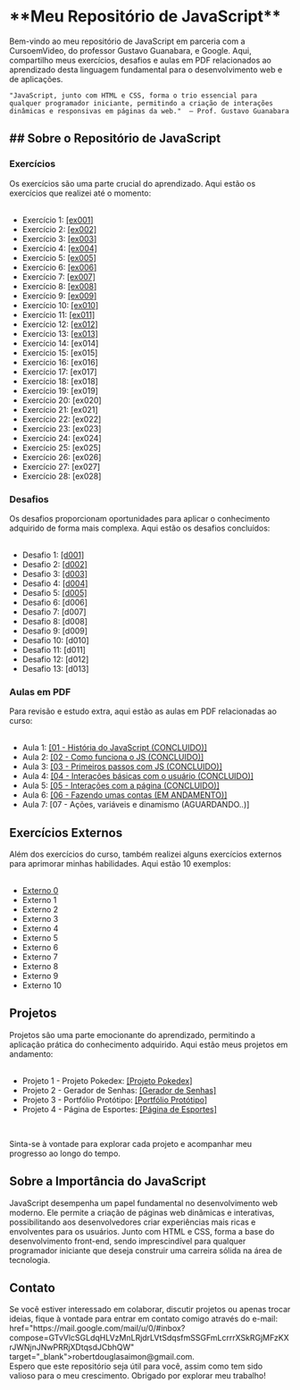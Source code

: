 <h1>**Meu Repositório de JavaScript**</h1>

<p>
    Bem-vindo ao meu repositório de JavaScript em parceria com a CursoemVideo, do professor Gustavo Guanabara, e Google. Aqui, compartilho meus exercícios, desafios e aulas em PDF relacionados ao aprendizado desta linguagem fundamental para o desenvolvimento web e de aplicações.
    
    "JavaScript, junto com HTML e CSS, forma o trio essencial para qualquer programador iniciante, permitindo a criação de interações dinâmicas e responsivas em páginas da web."  — Prof. Gustavo Guanabara
</p>

<h2>## Sobre o Repositório de JavaScript</h2>

<h3>Exercícios</h3>
Os exercícios são uma parte crucial do aprendizado. Aqui estão os exercícios que realizei até o momento:
<br>
<br>
<ul>
    <li>Exercício 1: <a href="https://robertdouglasaimon.github.io/javascript/exercicios/ex001 CONCLUIDO/index.html">[ex001]</a></li>
    <li>Exercício 2: <a href="https://robertdouglasaimon.github.io/javascript/exercicios/ex002 CONCLUIDO/index.html">[ex002]</a></li>
    <li>Exercício 3: <a href="https://robertdouglasaimon.github.io/javascript/exercicios/ex003 CONCLUIDO/index.html">[ex003]</a></li>
    <li>Exercício 4: <a href="https://robertdouglasaimon.github.io/javascript/exercicios/ex004 CONCLUIDO/index.html">[ex004]</a></li>
    <li>Exercício 5: <a href="https://robertdouglasaimon.github.io/javascript/exercicios/ex005 CONCLUIDO/index.html">[ex005]</a></li>
    <li>Exercício 6: <a href="https://robertdouglasaimon.github.io/javascript/exercicios/ex006 CONCLUIDO/index.html">[ex006]</a></li>
    <li>Exercício 7: <a href="https://robertdouglasaimon.github.io/javascript/exercicios/ex007 CONCLUIDO/index.html">[ex007]</a></li>
    <li>Exercício 8: <a href="https://robertdouglasaimon.github.io/javascript/exercicios/ex008 CONCLUIDO/index.html">[ex008]</a></li>
    <li>Exercício 9: <a href="https://robertdouglasaimon.github.io/javascript/exercicios/ex009 CONCLUIDO">[ex009]</a></li>
    <li>Exercício 10: <a href="https://robertdouglasaimon.github.io/javascript/exercicios/ex010 CONCLUIDO/index.html">[ex010]</a></li>
    <li>Exercício 11: <a href="https://robertdouglasaimon.github.io/javascript/exercicios/ex011 CONCLUIDO">[ex011]</a></li>
    <li>Exercício 12: <a href="https://robertdouglasaimon.github.io/javascript/exercicios/ex012 CONCLUIDO">[ex012]</a></li>
    <li>Exercício 13: <a href="https://robertdouglasaimon.github.io/javascript/exercicios/ex013 CONCLUIDO">[ex013]</a></li>
    <li>Exercício 14: [ex014]</li>
    <li>Exercício 15: [ex015]</li>
    <li>Exercício 16: [ex016]</li>
    <li>Exercício 17: [ex017]</li>
    <li>Exercício 18: [ex018]</li>
    <li>Exercício 19: [ex019]</li>
    <li>Exercício 20: [ex020]</li>
    <li>Exercício 21: [ex021]</li>
    <li>Exercício 22: [ex022]</li>
    <li>Exercício 23: [ex023]</li>
    <li>Exercício 24: [ex024]</li>
    <li>Exercício 25: [ex025]</li>
    <li>Exercício 26: [ex026]</li>
    <li>Exercício 27: [ex027]</li>
    <li>Exercício 28: [ex028]</li>
</ul>

<h3>Desafios</h3>
Os desafios proporcionam oportunidades para aplicar o conhecimento adquirido de forma mais complexa. Aqui estão os desafios concluídos:
<br>
<br>
<ul>
    <li>Desafio 1: <a href="https://robertdouglasaimon.github.io/javascript/desafios/d001 CONCLUIDO">[d001]</a></li>
    <li>Desafio 2: <a href="https://robertdouglasaimon.github.io/javascript/desafios/d002 CONCLUIDO">[d002]</a></li>
    <li>Desafio 3: <a href="https://robertdouglasaimon.github.io/javascript/desafios/d003 CONCLUIDO">[d003]</a></li>
    <li>Desafio 4: <a href="https://robertdouglasaimon.github.io/javascript/desafios/d004 CONCLUIDO">[d004]</a></li>
    <li>Desafio 5: <a href="https://robertdouglasaimon.github.io/javascript/desafios/d005 CONCLUIDO">[d005]</a></li>
    <li>Desafio 6: [d006]</li>
    <li>Desafio 7: [d007]</li>
    <li>Desafio 8: [d008]</li>
    <li>Desafio 9: [d009]</li>
    <li>Desafio 10: [d010]</li>
    <li>Desafio 11: [d011]</li>
    <li>Desafio 12: [d012]</li>
    <li>Desafio 13: [d013]</li>
</ul>

<h3>Aulas em PDF</h3>
Para revisão e estudo extra, aqui estão as aulas em PDF relacionadas ao curso:
<br>
<br>
<ul>
    <li>Aula 1: <a href="https://robertdouglasaimon.github.io/javascript/aulas-pdf/01 - História do JavaScript (CONCLUIDO).pdf">[01 - História do JavaScript (CONCLUIDO)]</a></li>
    <li>Aula 2: <a href="https://robertdouglasaimon.github.io/javascript/aulas-pdf/02 - Como funciona o JS (CONCLUIDO).pdf">[02 - Como funciona o JS (CONCLUIDO)]</a></li>
    <li>Aula 3: <a href="https://robertdouglasaimon.github.io/javascript/aulas-pdf/03 - Primeiros passos com JS (CONCLUIDO).pdf">[03 - Primeiros passos com JS (CONCLUIDO)]</a></li>
    <li>Aula 4: <a href="https://robertdouglasaimon.github.io/javascript/aulas-pdf/04 - Interações básicas com o usuário (CONCLUIDO).pdf">[04 - Interações básicas com o usuário (CONCLUIDO)]</a></li>
    <li>Aula 5: <a href="https://robertdouglasaimon.github.io/javascript/aulas-pdf/05 - Interações com a página (CONCLUIDO).pdf">[05 - Interações com a página (CONCLUIDO)]</a></li>
    <li>Aula 6: <a href="https://robertdouglasaimon.github.io/javascript/aulas-pdf/06 - Fazendo umas contas (EM ANDAMENTO).pdf">[06 - Fazendo umas contas (EM ANDAMENTO)]</a></li>
    <li>Aula 7: [07 - Ações, variáveis e dinamismo (AGUARDANDO..)]</li>
</ul>

<h2>Exercícios Externos</h2>
Além dos exercícios do curso, também realizei alguns exercícios externos para aprimorar minhas habilidades. Aqui estão 10 exemplos:
<br>
<br>
<ul>
    <li><a href="https://robertdouglasaimon.github.io/javascript/exercicios externos/exe001 - Calculadora - IMC/index.html">Externo 0</a></li>
    <li>Externo 1</li>
    <li>Externo 2</li>
    <li>Externo 3</li>
    <li>Externo 4</li>
    <li>Externo 5</li>
    <li>Externo 6</li>
    <li>Externo 7</li>
    <li>Externo 8</li>
    <li>Externo 9</li>
    <li>Externo 10</li>
</ul>

<h2>Projetos</h2>
Projetos são uma parte emocionante do aprendizado, permitindo a aplicação prática do conhecimento adquirido. Aqui estão meus projetos em andamento:
<br>
<br>
<ul>
    <li>Projeto 1 - Projeto Pokedex: <a href="https://robertdouglasaimon.github.io/PROJETO-POKEDEX/">[Projeto Pokedex]</a></li>
    <li>Projeto 2 - Gerador de Senhas: <a href="https://robertdouglasaimon.github.io/PROJETO-GERADOR-DE-SENHAS/">[Gerador de Senhas]</a></li>
    <li>Projeto 3 - Portfólio Protótipo: <a href="https://robertdouglasaimon.github.io/PROJETO-PRIMEIRO-SITE/index.html">[Portfólio Protótipo]</a></li>
    <li>Projeto 4 - Página de Esportes: <a href="https://robertdouglasaimon.github.io/PROJETO-BLOG-PESSOAL/">[Página de Esportes]</a></li>
</ul>
<br>
<p>Sinta-se à vontade para explorar cada projeto e acompanhar meu progresso ao longo do tempo.</p>

<h2>Sobre a Importância do JavaScript</h2>
<p>JavaScript desempenha um papel fundamental no desenvolvimento web moderno. Ele permite a criação de páginas web dinâmicas e interativas, possibilitando aos desenvolvedores criar experiências mais ricas e envolventes para os usuários. Junto com HTML e CSS, forma a base do desenvolvimento front-end, sendo imprescindível para qualquer programador iniciante que deseja construir uma carreira sólida na área de tecnologia.</p>

<h2>Contato</h2>
<p>Se você estiver interessado em colaborar, discutir projetos ou apenas trocar ideias, fique à vontade para entrar em contato comigo através do e-mail: <a> href="https://mail.google.com/mail/u/0/#inbox?compose=GTvVlcSGLdqHLVzMnLRjdrLVtSdqsfmSSGFmLcrrrXSkRGjMFzKXrJWNjnJNwPRRjXDtqsdJCbhQW" target="_blank">robertdouglasaimon@gmail.com</a>.<br>
Espero que este repositório seja útil para você, assim como tem sido valioso para o meu crescimento. Obrigado por explorar meu trabalho!</p>

